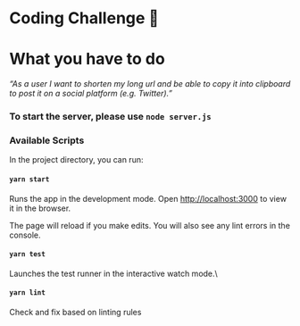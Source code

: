 # **Coding Challenge** 🦅

# What you have to do

_“As a user I want to shorten my long url and be able to copy it into clipboard to post it on a social platform (e.g. Twitter).”_

### To start the server, please use `node server.js`

### Available Scripts

In the project directory, you can run:

#### `yarn start`

Runs the app in the development mode.
Open [http://localhost:3000](http://localhost:3000) to view it in the browser.

The page will reload if you make edits.
You will also see any lint errors in the console.

#### `yarn test`

Launches the test runner in the interactive watch mode.\

#### `yarn lint`

Check and fix based on linting rules
